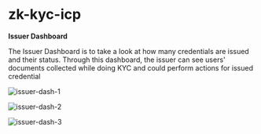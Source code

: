# zk-kyc-icp

**Issuer Dashboard**

The Issuer Dashboard is to take a look at how many credentials are issued and their status.
Through this dashboard, the issuer can see users' documents collected while doing KYC and could perform actions for issued credential

![issuer-dash-1](https://github.com/Raj6939/zk-kyc-icp/assets/67961128/39cc13a5-839d-49af-a00e-916bd3571e7a)


![issuer-dash-2](https://github.com/Raj6939/zk-kyc-icp/assets/67961128/167b9a25-7949-4b58-a390-2704a0ba2fd6)


![issuer-dash-3](https://github.com/Raj6939/zk-kyc-icp/assets/67961128/83c66ec9-bb8c-4acf-af32-da6b1285c1a5)
